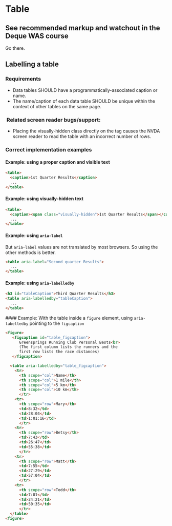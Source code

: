 # Table

## See recommended markup and watchout in the Deque WAS course

Go there.

## Labelling a table

### Requirements

* Data tables SHOULD have a programmatically-associated caption or name.
* The name/caption of each data table SHOULD be unique within the context of other tables on the same page.

###  Related screen reader bugs/support:

* Placing the visually-hidden class directly on the <caption> tag causes the NVDA screen reader to read the table with an incorrect number of rows.

### Correct implementation examples

#### Example: using a proper caption and visible text

```html
<table>
  <caption>1st Quarter Results</caption>
  ...
</table>
```

#### Example: using visually-hidden text

```html
<table>
  <caption><span class="visually-hidden">1st Quarter Results</span></caption>
  ...
</table>
```

#### Example: using `aria-label`

But `aria-label` values are not translated by most browsers. So using the other methods is better.

```html
<table aria-label="Second quarter Results">
  ...
</table>
```

#### Example: using `aria-labelledby`

```html
<h3 id="tableCaption">Third Quarter Results</h3>
<table aria-labelledby="tableCaption">
  ...
</table>
```

#### Example: With the table inside a `figure` element, using `aria-labelledby` pointing to the `figcaption`

```html
<figure>
   <figcaption id="table_figcaption">
      Greensprings Running Club Personal Bests<br>
      (The first column lists the runners and the
      first row lists the race distances)
   </figcaption>

  <table aria-labelledby="table_figcaption">
    <tr>
      <th scope="col">Name</th>
      <th scope="col">1 mile</th>
      <th scope="col">5 km</th>
      <th scope="col">10 km</th>
      </tr>
    <tr>
      <th scope="row">Mary</th>
      <td>8:32</td>
      <td>28:04</td>
      <td>1:01:16</td>
      </tr>
    <tr>
      <th scope="row">Betsy</th>
      <td>7:43</td>
      <td>26:47</td>
      <td>55:38</td>
      </tr>
    <tr>
      <th scope="row">Matt</th>
      <td>7:55</td>
      <td>27:29</td>
      <td>57:04</td>
      </tr>
    <tr>
      <th scope="row">Todd</th>
      <td>7:01</td>
      <td>24:21</td>
      <td>50:35</td>
      </tr>
  </table>
<figure>
```